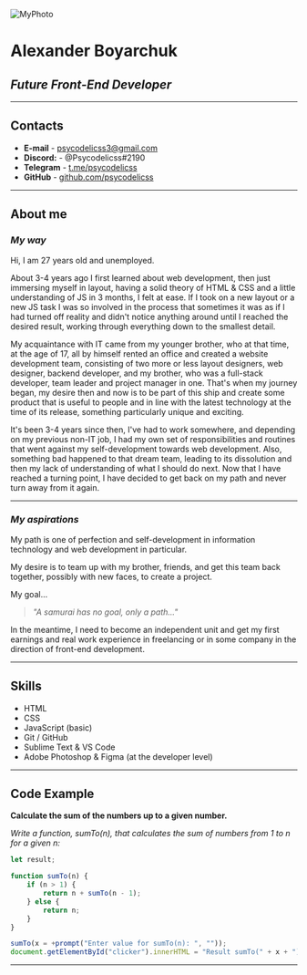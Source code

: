 ![MyPhoto](//placehold.it/150x100 "Just chill, dude :)")
# **Alexander Boyarchuk**
## *Future Front-End Developer*
***
## **Contacts**
* **E-mail** - psycodelicss3@gmail.com
* **Discord:** - @Psycodelicss#2190
* **Telegram** - [t.me/psycodelicss](https://t.me/psycodelicss)
* **GitHub** - [github.com/psycodelicss](https://github.com/psycodelicss)
***
## **About me**
### **_My way_**
Hi, I am 27 years old and unemployed. 

About 3-4 years ago I first learned about web development, then just immersing myself in layout, having a solid theory of HTML & CSS and a little understanding of JS in 3 months, I felt at ease. If I took on a new layout or a new JS task I was so involved in the process that sometimes it was as if I had turned off reality and didn't notice anything around until I reached the desired result, working through everything down to the smallest detail.

My acquaintance with IT came from my younger brother, who at that time, at the age of 17, all by himself rented an office and created a website development team, consisting of two more or less layout designers, web designer, backend developer, and my brother, who was a full-stack developer, team leader and project manager in one. That's when my journey began, my desire then and now is to be part of this ship and create some product that is useful to people and in line with the latest technology at the time of its release, something particularly unique and exciting.

It's been 3-4 years since then, I've had to work somewhere, and depending on my previous non-IT job, I had my own set of responsibilities and routines that went against my self-development towards web development. Also, something bad happened to that dream team, leading to its dissolution and then my lack of understanding of what I should do next. Now that I have reached a turning point, I have decided to get back on my path and never turn away from it again.
***
### **_My aspirations_**
My path is one of perfection and self-development in information technology and web development in particular.

My desire is to team up with my brother, friends, and get this team back together, possibly with new faces, to create a project.

My goal...
>*"A samurai has no goal, only a path..."*

In the meantime, I need to become an independent unit and get my first earnings and real work experience in freelancing or in some company in the direction of front-end development.
***
## **Skills**
* HTML
* CSS
* JavaScript (basic)
* Git / GitHub
* Sublime Text & VS Code
* Adobe Photoshop & Figma (at the developer level)
***
## **Code Example**
**Calculate the sum of the numbers up to a given number.**

*Write a function, sumTo(n), that calculates the sum of numbers from 1 to n for a given n:*

```js
let result;

function sumTo(n) {
    if (n > 1) {
        return n + sumTo(n - 1);
    } else {
        return n;
    }
}

sumTo(x = +prompt("Enter value for sumTo(n): ", ""));
document.getElementById("clicker").innerHTML = "Result sumTo(" + x + "): " + sumTo(x);
```
***